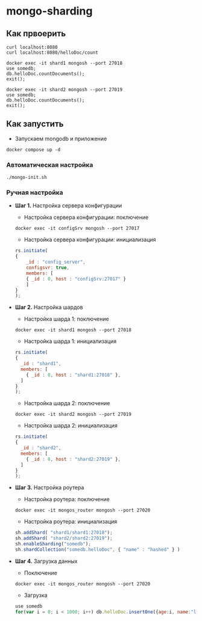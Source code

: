 # mongo-sharding

## Как првоерить

```shell
curl localhost:8080
curl localhost:8080/helloDoc/count

docker exec -it shard1 mongosh --port 27018
use somedb;
db.helloDoc.countDocuments();
exit();

docker exec -it shard2 mongosh --port 27019
use somedb;
db.helloDoc.countDocuments();
exit(); 
```

## Как запустить

* Запускаем mongodb и приложение

```shell
docker compose up -d
```


### Автоматическая настройка

```shell
./mongo-init.sh
```

### Ручная настройка

* **Шаг 1.** Настройка сервера конфигурации
    * Настройка сервера конфигурации: поключение
    ```shell
    docker exec -it configSrv mongosh --port 27017
    ```

    * Настройка сервера конфигурации: инициализация
    ```js
    rs.initiate(
    {
        _id : "config_server",
        configsvr: true,
        members: [
        { _id : 0, host : "configSrv:27017" }
        ]
    }
    );
    ```

* **Шаг 2.** Настройка шардов
    * Настройка шарда 1: поключение
    ```shell
    docker exec -it shard1 mongosh --port 27018
    ```
    * Настройка шарда 1: инициализация
    ```js
    rs.initiate(
    {
      _id : "shard1",
      members: [
        { _id : 0, host : "shard1:27018" },
      ]
    }
    );
    ```

    * Настройка шарда 2: поключение
    ```shell
    docker exec -it shard2 mongosh --port 27019
    ```
    * Настройка шарда 2: инициализация
    ```js
    rs.initiate(
    {
      _id : "shard2",
      members: [
        { _id : 0, host : "shard2:27019" },
      ]
    }
    );
    ```

* **Шаг 3.** Настройка роутера
    * Настройка роутера: поключение
    ```shell
    docker exec -it mongos_router mongosh --port 27020
    ```

    * Настройка роутера: инициализация
    ```js
    sh.addShard( "shard1/shard1:27018");
    sh.addShard( "shard2/shard2:27019");
    sh.enableSharding("somedb");
    sh.shardCollection("somedb.helloDoc", { "name" : "hashed" } )
    ```

* **Шаг 4.** Загрузка данных
    * Поключение
    ```shell
    docker exec -it mongos_router mongosh --port 27020
    ```
    * Загрузка
    ```js
    use somedb
    for(var i = 0; i < 1000; i++) db.helloDoc.insertOne({age:i, name:"ly"+i})
    ```
    